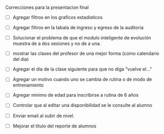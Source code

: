 Correcciones para la presentacion final
- [ ] Agregar filtros en los graficos estadisticos
- [ ] Agregar filtros en la tabala de ingreso y egreso de la auditoria
- [ ] Solucionar el problema de que el modulo inteligente de evolución muestra de a dos sesiones y no de a una.
- [ ] mostrar las clases del profesor de una mejor forma (como calendario del dia)
- [ ] Agregar el dia de la clase siguiente para que no diga "vuelve el..."
- [ ] Agregar un motivo cuando uno se cambia de rutina o de modo de entrenamiento
- [ ] Agregar minimo de edad para inscribirse a rutina de 6 años
- [ ] Controlar que al editar una disponibilidad se le consulte al alumno 
- [ ] Enviar email al subir de nivel.
- [ ] Mejorar el titulo del reporte de alumnos


